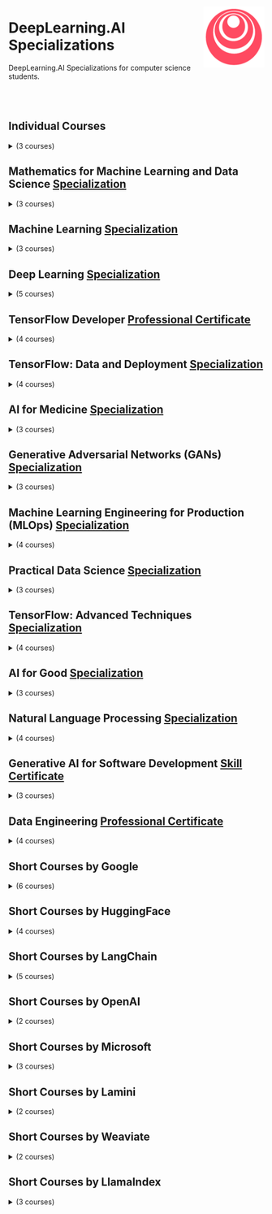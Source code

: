 <a href="https://www.deeplearning.ai/"><img align="right" width="120" src="/logos/deeplearningai.png"></img></a>

# DeepLearning.AI Specializations
DeepLearning.AI Specializations for computer science students.

<br><br>

## Individual Courses

<details>
    <summary>(3 courses)</summary>
    <br>
<table>
    <thead>
        <tr>
<th width="25px">#</th>
<th width="900px">Course Name</th>
<th width="25px">Hrs</th>
        </tr>
    </thead>
    <tbody>
            <tr>
<td align="center">01</td>
<td><a href="https://coursera.org/learn/ai-for-everyone">AI For Everyone</a></td>
<td align="center">10</td>
            </tr>
            </tr>
<td align="center">02</td>
<td><a href="https://coursera.org/learn/generative-ai-with-llms">Generative AI with Large Language Models</a></td>
<td align="center">20</td>
            </tr>
            <tr>
<td align="center">03</td>
<td><a href="https://coursera.org/learn/generative-ai-for-everyone">Generative AI for Everyone</a></td>
<td align="center">10</td>
            </tr>
    </tbody>
</table>
</details>

## Mathematics for Machine Learning and Data Science [Specialization](https://coursera.org/specializations/mathematics-for-machine-learning-and-data-science)

<details>
    <summary>(3 courses)</summary>
    <br>
<table>
    <thead>
        <tr>
<th width="25px">#</th>
<th width="900px">Course Name</th>
<th width="25px">Hrs</th>
        </tr>
    </thead>
    <tbody>
            <tr>
<td align="center">01</td>
<td><a href="https://coursera.org/learn/machine-learning-linear-algebra">Linear Algebra for Machine Learning and Data Science</a></td>
<td align="center">20</td>
            </tr>
            <tr>
<td align="center">02</td>
<td><a href="https://coursera.org/learn/machine-learning-calculus">Calculus for Machine Learning and Data Science</a></td>
<td align="center">25</td>
            </tr>
            <tr>
<td align="center">03</td>
<td><a href="https://coursera.org/learn/machine-learning-probability-and-statistics">Probability & Statistics for Machine Learning & Data Science</a></td>
<td align="center">15</td>
            </tr>
    </tbody>
</table>
</details>

## Machine Learning [Specialization](https://coursera.org/specializations/machine-learning-introduction)

<details>
    <summary>(3 courses)</summary>
    <br>
<table>
    <thead>
        <tr>
<th width="25px">#</th>
<th width="900px">Course Name</th>
<th width="25px">Hrs</th>
        </tr>
    </thead>
    <tbody>
            <tr>
<td align="center">01</td>
<td><a href="https://coursera.org/learn/machine-learning">Supervised Machine Learning: Regression and Classification</a></td>
<td align="center">35</td>
            </tr>
            <tr>
<td align="center">02</td>
<td><a href="https://coursera.org/learn/advanced-learning-algorithms">Advanced Learning Algorithms</a></td>
<td align="center">30</td>
            </tr>
            <tr>
<td align="center">03</td>
<td><a href="https://coursera.org/learn/unsupervised-learning-recommenders-reinforcement-learning">Unsupervised Learning, Recommenders, Reinforcement Learning</a></td>
<td align="center">15</td>
            </tr>
    </tbody>
</table>
</details>

## Deep Learning [Specialization](https://coursera.org/specializations/deep-learning)

<details>
    <summary>(5 courses)</summary>
    <br>
<table>
    <thead>
        <tr>
<th width="25px">#</th>
<th width="900px">Course Name</th>
<th width="25px">Hrs</th>
        </tr>
    </thead>
    <tbody>
            <tr>
<td align="center">01</td>
<td><a href="https://coursera.org/learn/neural-networks-deep-learning">Neural Networks and Deep Learning</a></td>
<td align="center">20</td>
            </tr>
            <tr>
<td align="center">02</td>
<td><a href="https://coursera.org/learn/deep-neural-network">Improving Deep Neural Networks: Hyperparameter tuning, Regularization and Optimization</a></td>
<td align="center">20</td>
            </tr>
            <tr>
<td align="center">03</td>
<td><a href="https://coursera.org/learn/machine-learning-projects">Structuring Machine Learning Projects</a></td>
<td align="center">5</td>
            </tr>
            <tr>
<td align="center">04</td>
<td><a href="https://coursera.org/learn/convolutional-neural-networks">Convolutional Neural Networks</a></td>
<td align="center">20</td>
            </tr>
            <tr>
<td align="center">05</td>
<td><a href="https://coursera.org/learn/nlp-sequence-models">Sequence Models</a></td>
<td align="center">15</td>
            </tr>
    </tbody>
</table>
</details>

## TensorFlow Developer [Professional Certificate](https://coursera.org/specializations/tensorflow-in-practice)

<details>
    <summary>(4 courses)</summary>
    <br>
<table>
    <thead>
        <tr>
<th width="25px">#</th>
<th width="900px">Course Name</th>
<th width="25px">Hrs</th>
        </tr>
    </thead>
    <tbody>
            <tr>
<td align="center">01</td>
<td><a href="https://coursera.org/learn/introduction-tensorflow">Introduction to TensorFlow for Artificial Intelligence, Machine Learning, and Deep Learning</a></td>
<td align="center">20</td>
            </tr>
            <tr>
<td align="center">02</td>
<td><a href="https://coursera.org/learn/convolutional-neural-networks-tensorflow">Convolutional Neural Networks in TensorFlow</a></td>
<td align="center">20</td>
            </tr>
            <tr>
<td align="center">03</td>
<td><a href="https://coursera.org/learn/natural-language-processing-tensorflow">Natural Language Processing in TensorFlow</a></td>
<td align="center">15</td>
            </tr>
            <tr>
<td align="center">04</td>
<td><a href="https://coursera.org/learn/tensorflow-sequences-time-series-and-prediction">Sequences, Time Series and Prediction</a></td>
<td align="center">5</td>
            </tr>
    </tbody>
</table>
</details>

## TensorFlow: Data and Deployment [Specialization](https://coursera.org/specializations/tensorflow-data-and-deployment)

<details>
    <summary>(4 courses)</summary>
    <br>
<table>
    <thead>
        <tr>
<th width="25px">#</th>
<th width="900px">Course Name</th>
<th width="25px">Hrs</th>
        </tr>
    </thead>
    <tbody>
            <tr>
<td align="center">01</td>
<td><a href="https://coursera.org/learn/browser-based-models-tensorflow">Browser-based Models with TensorFlow.js</a></td>
<td align="center">20</td>
            </tr>
            <tr>
<td align="center">02</td>
<td><a href="https://coursera.org/learn/device-based-models-tensorflow">Device-based Models with TensorFlow Lite</a></td>
<td align="center">15</td>
            </tr>
            <tr>
<td align="center">03</td>
<td><a href="https://coursera.org/learn/data-pipelines-tensorflow">Data Pipelines with TensorFlow Data Services</a></td>
<td align="center">15</td>
            </tr>
            <tr>
<td align="center">04</td>
<td><a href="https://coursera.org/learn/advanced-deployment-scenarios-tensorflow">Advanced Deployment Scenarios with TensorFlow</a></td>
<td align="center">15</td>
            </tr>
    </tbody>
</table>
</details>

## AI for Medicine [Specialization](https://coursera.org/specializations/ai-for-medicine)

<details>
    <summary>(3 courses)</summary>
    <br>
<table>
    <thead>
        <tr>
<th width="25px">#</th>
<th width="900px">Course Name</th>
<th width="25px">Hrs</th>
        </tr>
    </thead>
    <tbody>
            <tr>
<td align="center">01</td>
<td><a href="https://coursera.org/learn/ai-for-medical-diagnosis">AI for Medical Diagnosis</a></td>
<td align="center">20</td>
            </tr>
            <tr>
<td align="center">02</td>
<td><a href="https://coursera.org/learn/ai-for-medical-prognosis">AI for Medical Prognosis</a></td>
<td align="center">30</td>
            </tr>
            <tr>
<td align="center">03</td>
<td><a href="https://coursera.org/learn/ai-for-medical-treatment">AI For Medical Treatment</a></td>
<td align="center">25</td>
            </tr>
    </tbody>
</table>
</details>

## Generative Adversarial Networks (GANs) [Specialization](https://coursera.org/specializations/generative-adversarial-networks-gans)

<details>
    <summary>(3 courses)</summary>
    <br>
<table>
    <thead>
        <tr>
<th width="25px">#</th>
<th width="900px">Course Name</th>
<th width="25px">Hrs</th>
        </tr>
    </thead>
    <tbody>
            <tr>
<td align="center">01</td>
<td><a href="https://coursera.org/learn/build-basic-generative-adversarial-networks-gans">Build Basic Generative Adversarial Networks (GANs)</a></td>
<td align="center">30</td>
            </tr>
            <tr>
<td align="center">02</td>
<td><a href="https://coursera.org/learn/build-better-generative-adversarial-networks-gans">Build Better Generative Adversarial Networks (GANs)</a></td>
<td align="center">30</td>
            </tr>
            <tr>
<td align="center">03</td>
<td><a href="https://coursera.org/learn/apply-generative-adversarial-networks-gans">Apply Generative Adversarial Networks (GANs)</a></td>
<td align="center">30</td>
            </tr>
    </tbody>
</table>
</details>

## Machine Learning Engineering for Production (MLOps) [Specialization](https://coursera.org/specializations/machine-learning-engineering-for-production-mlops)

<details>
    <summary>(4 courses)</summary>
    <br>
<table>
    <thead>
        <tr>
<th width="25px">#</th>
<th width="900px">Course Name</th>
<th width="25px">Hrs</th>
        </tr>
    </thead>
    <tbody>
            <tr>
<td align="center">01</td>
<td><a href="https://coursera.org/learn/introduction-to-machine-learning-in-production">Introduction to Machine Learning in Production</a></td>
<td align="center">10</td>
            </tr>
            <tr>
<td align="center">02</td>
<td><a href="https://coursera.org/learn/machine-learning-data-lifecycle-in-production">Machine Learning Data Lifecycle in Production</a></td>
<td align="center">20</td>
            </tr>
            <tr>
<td align="center">03</td>
<td><a href="https://coursera.org/learn/machine-learning-modeling-pipelines-in-production">Machine Learning Modeling Pipelines in Production</a></td>
<td align="center">25</td>
            </tr>
            <tr>
<td align="center">04</td>
<td><a href="https://coursera.org/learn/deploying-machine-learning-models-in-production">Deploying Machine Learning Models in Production</a></td>
<td align="center">10</td>
            </tr>
    </tbody>
</table>
</details>

## Practical Data Science [Specialization](https://coursera.org/specializations/practical-data-science)

<details>
    <summary>(3 courses)</summary>
    <br>
<table>
    <thead>
        <tr>
<th width="25px">#</th>
<th width="900px">Course Name</th>
<th width="25px">Hrs</th>
        </tr>
    </thead>
    <tbody>
            <tr>
<td align="center">01</td>
<td><a href="https://coursera.org/learn/automl-datasets-ml-models">Analyze Datasets and Train ML Models using AutoML</a></td>
<td align="center">15</td>
            </tr>
            <tr>
<td align="center">02</td>
<td><a href="https://coursera.org/learn/ml-pipelines-bert">Build, Train, and Deploy ML Pipelines using BERT</a></td>
<td align="center">10</td>
            </tr>
            <tr>
<td align="center">03</td>
<td><a href="https://coursera.org/learn/ml-models-human-in-the-loop-pipelines">Optimize ML Models and Deploy Human-in-the-Loop Pipelines</a></td>
<td align="center">15</td>
            </tr>
    </tbody>
</table>
</details>

## TensorFlow: Advanced Techniques [Specialization](https://coursera.org/specializations/tensorflow-advanced-techniques)

<details>
    <summary>(4 courses)</summary>
    <br>
<table>
    <thead>
        <tr>
<th width="25px">#</th>
<th width="900px">Course Name</th>
<th width="25px">Hrs</th>
        </tr>
    </thead>
    <tbody>
            <tr>
<td align="center">01</td>
<td><a href="https://coursera.org/learn/custom-models-layers-loss-functions-with-tensorflow">Custom Models, Layers, and Loss Functions with TensorFlow</a></td>
<td align="center">35</td>
            </tr>
            <tr>
<td align="center">02</td>
<td><a href="https://coursera.org/learn/custom-distributed-training-with-tensorflow">Custom and Distributed Training with TensorFlow</a></td>
<td align="center">25</td>
            </tr>
            <tr>
<td align="center">03</td>
<td><a href="https://coursera.org/learn/advanced-computer-vision-with-tensorflow">Advanced Computer Vision with TensorFlow</a></td>
<td align="center">25</td>
            </tr>
            <tr>
<td align="center">04</td>
<td><a href="https://coursera.org/learn/generative-deep-learning-with-tensorflow">Generative Deep Learning with TensorFlow</a></td>
<td align="center">25</td>
            </tr>
    </tbody>
</table>
</details>

## AI for Good [Specialization](https://coursera.org/specializations/ai-for-good)

<details>
    <summary>(3 courses)</summary>
    <br>
<table>
    <thead>
        <tr>
<th width="25px">#</th>
<th width="900px">Course Name</th>
<th width="25px">Hrs</th>
        </tr>
    </thead>
    <tbody>
            <tr>
<td align="center">01</td>
<td><a href="https://coursera.org/learn/ai-and-public-health">AI and Public Health</a></td>
<td align="center">10</td>
            </tr>
            <tr>
<td align="center">02</td>
<td><a href="https://coursera.org/learn/ai-and-climate-change">AI and Climate Change</a></td>
<td align="center">15</td>
            </tr>
            <tr>
<td align="center">03</td>
<td><a href="https://coursera.org/learn/ai-and-disaster-management">AI and Disaster Management</a></td>
<td align="center">15</td>
            </tr>
    </tbody>
</table>
</details>

## Natural Language Processing [Specialization](https://coursera.org/specializations/natural-language-processing)

<details>
    <summary>(4 courses)</summary>
    <br>
<table>
    <thead>
        <tr>
<th width="25px">#</th>
<th width="900px">Course Name</th>
<th width="25px">Hrs</th>
        </tr>
    </thead>
    <tbody>
            <tr>
<td align="center">01</td>
<td><a href="https://coursera.org/learn/classification-vector-spaces-in-nlp">Natural Language Processing with Classification and Vector Spaces</a></td>
<td align="center">25</td>
            </tr>
            <tr>
<td align="center">02</td>
<td><a href="https://coursera.org/learn/probabilistic-models-in-nlp">Natural Language Processing with Probabilistic Models</a></td>
<td align="center">25</td>
            </tr>
            <tr>
<td align="center">03</td>
<td><a href="https://coursera.org/learn/sequence-models-in-nlp">Natural Language Processing with Sequence Models</a></td>
<td align="center">20</td>
            </tr>
            <tr>
<td align="center">04</td>
<td><a href="https://coursera.org/learn/attention-models-in-nlp">Natural Language Processing with Attention Models</a></td>
<td align="center">20</td>
            </tr>
    </tbody>
</table>
</details>

## Generative AI for Software Development [Skill Certificate](https://www.coursera.org/professional-certificates/generative-ai-for-software-development)

<details>
    <summary>(3 courses)</summary>
    <br>
<table>
    <thead>
        <tr>
<th width="25px">#</th>
<th width="900px">Course Name</th>
<th width="25px">Hrs</th>
        </tr>
    </thead>
    <tbody>
            <tr>
<td align="center">01</td>
<td><a href="https://www.coursera.org/learn/introduction-to-generative-ai-for-software-development">Introduction to Generative AI for Software Development</a></td>
<td align="center">20</td>
            </tr>
            <tr>
<td align="center">02</td>
<td><a href="https://www.coursera.org/learn/team-software-engineering-with-ai">Team Software Engineering with AI</a></td>
<td align="center">15</td>
            </tr>
            <tr>
<td align="center">03</td>
<td><a href="https://www.coursera.org/learn/ai-powered-software-and-system-design">AI-Powered Software and System Design</a></td>
<td align="center">5</td>
            </tr>
    </tbody>
</table>
</details>

## Data Engineering [Professional Certificate](https://www.coursera.org/professional-certificates/data-engineering)

<details>
    <summary>(4 courses)</summary>
    <br>
<table>
    <thead>
        <tr>
<th width="25px">#</th>
<th width="900px">Course Name</th>
<th width="25px">Hrs</th>
        </tr>
    </thead>
    <tbody>
            <tr>
<td align="center">01</td>
<td><a href="https://www.coursera.org/learn/intro-to-data-engineering">Introduction to Data Engineering</a></td>
<td align="center">20</td>
            </tr>
            <tr>
<td align="center">02</td>
<td><a href="https://www.coursera.org/learn/source-systems-data-ingestion-and-pipelines">Source Systems, Data Ingestion, and Pipelines</a></td>
<td align="center">30</td>
            </tr>
            <tr>
<td align="center">03</td>
<td><a href="https://www.coursera.org/learn/data-storage-and-queries">Data Storage and Queries</a></td>
<td align="center">20</td>
            </tr>
            <tr>
<td align="center">04</td>
<td><a href="https://www.coursera.org/learn/data-modeling-transformation-serving">Data Modeling, Transformation, and Serving</a></td>
<td align="center">30</td>
            </tr>
    </tbody>
</table>
</details>

## Short Courses by Google

<details>
    <summary>(6 courses)</summary>
    <br>
<table>
    <thead>
        <tr>
<th width="25px">#</th>
<th width="900px">Course Name</th>
<th width="25px">Hrs</th>
        </tr>
    </thead>
    <tbody>
            <tr>
<td align="center">01</td>
<td><a href="https://www.deeplearning.ai/short-courses/large-multimodal-model-prompting-with-gemini/">Large Multimodal Model Prompting with Gemini</a></td>
<td align="center">2</td>
            </tr>
            <tr>
<td align="center">02</td>
<td><a href="https://www.deeplearning.ai/short-courses/carbon-aware-computing-for-genai-developers/">Carbon Aware Computing for GenAI Developers</a></td>
<td align="center">1</td>
            </tr>
            <tr>
<td align="center">03</td>
<td><a href="https://www.deeplearning.ai/short-courses/llmops/">LLMOps</a></td>
<td align="center">1</td>
            </tr>
            <tr>
<td align="center">04</td>
<td><a href="https://www.deeplearning.ai/short-courses/reinforcement-learning-from-human-feedback/">Reinforcement Learning from Human Feedback</a></td>
<td align="center">1</td>
            </tr>
            <tr>
<td align="center">05</td>
<td><a href="https://www.deeplearning.ai/short-courses/pair-programming-llm/">Pair Programming with a Large Language Model</a></td>
<td align="center">1</td>
            </tr>
            <tr>
<td align="center">06</td>
<td><a href="https://www.deeplearning.ai/short-courses/google-cloud-vertex-ai/">Understanding and Applying Text Embeddings</a></td>
<td align="center">1</td>
            </tr>
    </tbody>
</table>
</details>

## Short Courses by HuggingFace

<details>
    <summary>(4 courses)</summary>
    <br>
<table>
    <thead>
        <tr>
<th width="25px">#</th>
<th width="900px">Course Name</th>
<th width="25px">Hrs</th>
        </tr>
    </thead>
    <tbody>
            <tr>
<td align="center">01</td>
<td><a href="https://www.deeplearning.ai/short-courses/quantization-in-depth/">Quantization in Depth</a></td>
<td align="center">1</td>
            </tr>
            <tr>
<td align="center">02</td>
<td><a href="https://www.deeplearning.ai/short-courses/quantization-fundamentals-with-hugging-face/">Quantization Fundamentals with Hugging Face</a></td>
<td align="center">1</td>
            </tr>
            <tr>
<td align="center">03</td>
<td><a href="https://www.deeplearning.ai/short-courses/building-generative-ai-applications-with-gradio/">Building Generative AI Applications with Gradio</a></td>
<td align="center">1</td>
            </tr>
            <tr>
<td align="center">04</td>
<td><a href="https://www.deeplearning.ai/short-courses/open-source-models-hugging-face/">Open Source Models with Hugging Face</a></td>
<td align="center">1</td>
            </tr>
    </tbody>
</table>
</details>

## Short Courses by LangChain

<details>
    <summary>(5 courses)</summary>
    <br>
<table>
    <thead>
        <tr>
<th width="25px">#</th>
<th width="900px">Course Name</th>
<th width="25px">Hrs</th>
        </tr>
    </thead>
    <tbody>
            <tr>
<td align="center">01</td>
<td><a href="https://www.deeplearning.ai/short-courses/ai-agents-in-langgraph/">AI Agents in LangGraph</a></td>
<td align="center">1</td>
            </tr>
            <tr>
<td align="center">02</td>
<td><a href="https://www.deeplearning.ai/short-courses/build-llm-apps-with-langchain-js/">Build LLM Apps with LangChain.js</a></td>
<td align="center">1</td>
            </tr>
            <tr>
<td align="center">03</td>
<td><a href="https://www.deeplearning.ai/short-courses/functions-tools-agents-langchain/">Functions, Tools and Agents with LangChain</a></td>
<td align="center">1</td>
            </tr>
            <tr>
<td align="center">04</td>
<td><a href="https://www.deeplearning.ai/short-courses/langchain-chat-with-your-data/">LangChain: Chat with Your Data</a></td>
<td align="center">1</td>
            </tr>
            <tr>
<td align="center">05</td>
<td><a href="https://www.deeplearning.ai/short-courses/langchain-for-llm-application-development/">LangChain for LLM Application Development</a></td>
<td align="center">1</td>
            </tr>
    </tbody>
</table>
</details>

## Short Courses by OpenAI

<details>
    <summary>(2 courses)</summary>
    <br>
<table>
    <thead>
        <tr>
<th width="25px">#</th>
<th width="900px">Course Name</th>
<th width="25px">Hrs</th>
        </tr>
    </thead>
    <tbody>
            <tr>
<td align="center">01</td>
<td><a href="https://www.deeplearning.ai/short-courses/building-systems-with-chatgpt/">Building Systems with the ChatGPT API</a></td>
<td align="center">1</td>
            </tr>
            <tr>
<td align="center">02</td>
<td><a href="https://www.deeplearning.ai/short-courses/chatgpt-prompt-engineering-for-developers/">ChatGPT Prompt Engineering for Developers</a></td>
<td align="center">1</td>
            </tr>
    </tbody>
</table>
</details>

## Short Courses by Microsoft

<details>
    <summary>(3 courses)</summary>
    <br>
<table>
    <thead>
        <tr>
<th width="25px">#</th>
<th width="900px">Course Name</th>
<th width="25px">Hrs</th>
        </tr>
    </thead>
    <tbody>
            <tr>
<td align="center">01</td>
<td><a href="https://www.deeplearning.ai/short-courses/building-your-own-database-agent/">Building Your Own Database Agent</a></td>
<td align="center">1</td>
            </tr>
            <tr>
<td align="center">02</td>
<td><a href="https://www.deeplearning.ai/short-courses/ai-agentic-design-patterns-with-autogen/">AI Agentic Design Patterns with AutoGen</a></td>
<td align="center">1</td>
            </tr>
            <tr>
<td align="center">03</td>
<td><a href="https://www.deeplearning.ai/short-courses/microsoft-semantic-kernel/">How Business Thinkers Can Start Building AI Plugins With Semantic Kernel</a></td>
<td align="center">1</td>
            </tr>
    </tbody>
</table>
</details>

## Short Courses by Lamini

<details>
    <summary>(2 courses)</summary>
    <br>
<table>
    <thead>
        <tr>
<th width="25px">#</th>
<th width="900px">Course Name</th>
<th width="25px">Hrs</th>
        </tr>
    </thead>
    <tbody>
            <tr>
<td align="center">01</td>
<td><a href="https://www.deeplearning.ai/short-courses/improving-accuracy-of-llm-applications">Improving Accuracy of LLM Applications</a></td>
<td align="center">1</td>
            </tr>
            <tr>
<td align="center">02</td>
<td><a href="https://www.deeplearning.ai/short-courses/finetuning-large-language-models/">Finetuning Large Language Models</a></td>
<td align="center">1</td>
            </tr>
    </tbody>
</table>
</details>

## Short Courses by Weaviate

<details>
    <summary>(2 courses)</summary>
    <br>
<table>
    <thead>
        <tr>
<th width="25px">#</th>
<th width="900px">Course Name</th>
<th width="25px">Hrs</th>
        </tr>
    </thead>
    <tbody>
            <tr>
<td align="center">01</td>
<td><a href="https://www.deeplearning.ai/short-courses/building-multimodal-search-and-rag/">Building Multimodal Search and RAG</a></td>
<td align="center">1</td>
            </tr>
            <tr>
<td align="center">02</td>
<td><a href="https://www.deeplearning.ai/short-courses/vector-databases-embeddings-applications/">Vector Databases: from Embeddings to Applications</a></td>
<td align="center">1</td>
            </tr>
    </tbody>
</table>
</details>

## Short Courses by LlamaIndex

<details>
    <summary>(3 courses)</summary>
    <br>
<table>
    <thead>
        <tr>
<th width="25px">#</th>
<th width="900px">Course Name</th>
<th width="25px">Hrs</th>
        </tr>
    </thead>
    <tbody>
            <tr>
<td align="center">01</td>
<td><a href="https://www.deeplearning.ai/short-courses/building-agentic-rag-with-llamaindex/">Building Agentic RAG with LlamaIndex</a></td>
<td align="center">1</td>
            </tr>
            <tr>
<td align="center">02</td>
<td><a href="https://www.deeplearning.ai/short-courses/javascript-rag-web-apps-with-llamaindex/">JavaScript RAG Web Apps with LlamaIndex</a></td>
<td align="center">1</td>
            </tr>
            <tr>
<td align="center">03</td>
<td><a href="https://www.deeplearning.ai/short-courses/building-evaluating-advanced-rag/">Building and Evaluating Advanced RAG Applications</a></td>
<td align="center">1</td>
            </tr>
    </tbody>
</table>
</details>
